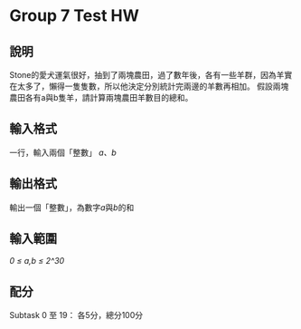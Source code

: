 # Group 7 Test HW

## 說明
  Stone的愛犬運氣很好，抽到了兩塊農田，過了數年後，各有一些羊群，因為羊實在太多了，懶得一隻隻數，所以他決定分別統計完兩邊的羊數再相加。
  假設兩塊農田各有a與b隻羊，請計算兩塊農田羊數目的總和。
## 輸入格式
  一行，輸入兩個「整數」 *a、b*
## 輸出格式
  輸出一個「整數」，為數字*a*與*b*的和
## 輸入範圍
  *0 ≤ a,b ≤ 2^30*
## 配分
  Subtask 0 至 19： 各5分，總分100分
